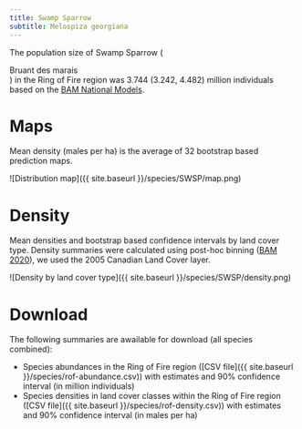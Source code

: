 ```yaml
---
title: Swamp Sparrow
subtitle: Melospiza georgiana
---
```


The population size of Swamp Sparrow (<div>Bruant des marais</div>) in the Ring of Fire region was 3.744 (3.242, 4.482) million individuals based on the [BAM National Models](https://dx.doi.org/10.5281/zenodo.4018335).

# Maps

Mean density (males per ha) is the average of 32 bootstrap based prediction maps.

![Distribution map]({{ site.baseurl }}/species/SWSP/map.png)

# Density

Mean densities and bootstrap based confidence intervals by land cover type.
Density summaries were calculated using post-hoc binning ([BAM 2020](https://dx.doi.org/10.5281/zenodo.4018335)), we used the 2005 Canadian Land Cover layer.

![Density by land cover type]({{ site.baseurl }}/species/SWSP/density.png)

# Download

The following summaries are awailable for download (all species combined):

- Species abundances in the Ring of Fire region ([CSV file]({{ site.baseurl }}/species/rof-abundance.csv))
with estimates and 90% confidence interval (in million individuals)
- Species densities in land cover classes within the Ring of Fire region ([CSV file]({{ site.baseurl }}/species/rof-density.csv))
with estimates and 90% confidence interval (in males per ha)


